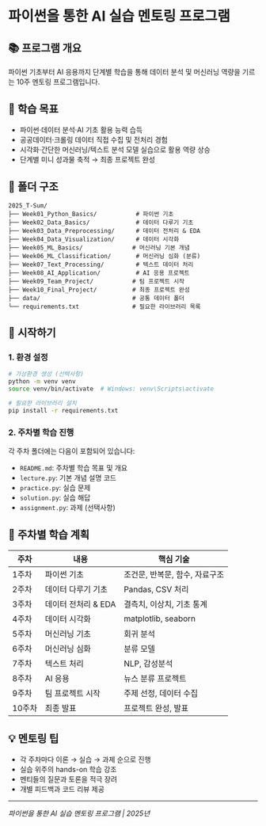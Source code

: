 # 파이썬을 통한 AI 실습 멘토링 프로그램

## 📚 프로그램 개요
파이썬 기초부터 AI 응용까지 단계별 학습을 통해 데이터 분석 및 머신러닝 역량을 기르는 10주 멘토링 프로그램입니다.

## 🎯 학습 목표
- 파이썬·데이터 분석·AI 기초 활용 능력 습득
- 공공데이터·크롤링 데이터 직접 수집 및 전처리 경험
- 시각화·간단한 머신러닝/텍스트 분석 모델 실습으로 활용 역량 상승
- 단계별 미니 성과물 축적 → 최종 프로젝트 완성

## 📁 폴더 구조
```
2025_T-Sum/
├── Week01_Python_Basics/           # 파이썬 기초
├── Week02_Data_Basics/             # 데이터 다루기 기초
├── Week03_Data_Preprocessing/      # 데이터 전처리 & EDA
├── Week04_Data_Visualization/      # 데이터 시각화
├── Week05_ML_Basics/              # 머신러닝 기본 개념
├── Week06_ML_Classification/       # 머신러닝 심화 (분류)
├── Week07_Text_Processing/         # 텍스트 데이터 처리
├── Week08_AI_Application/          # AI 응용 프로젝트
├── Week09_Team_Project/           # 팀 프로젝트 시작
├── Week10_Final_Project/          # 최종 프로젝트 완성
├── data/                          # 공통 데이터 폴더
└── requirements.txt               # 필요한 라이브러리 목록
```

## 🚀 시작하기

### 1. 환경 설정
```bash
# 가상환경 생성 (선택사항)
python -m venv venv
source venv/bin/activate  # Windows: venv\Scripts\activate

# 필요한 라이브러리 설치
pip install -r requirements.txt
```

### 2. 주차별 학습 진행
각 주차 폴더에는 다음이 포함되어 있습니다:
- `README.md`: 주차별 학습 목표 및 개요
- `lecture.py`: 기본 개념 설명 코드
- `practice.py`: 실습 문제
- `solution.py`: 실습 해답
- `assignment.py`: 과제 (선택사항)

## 📅 주차별 학습 계획

| 주차 | 내용 | 핵심 기술 |
|------|------|----------|
| 1주차 | 파이썬 기초 | 조건문, 반복문, 함수, 자료구조 |
| 2주차 | 데이터 다루기 기초 | Pandas, CSV 처리 |
| 3주차 | 데이터 전처리 & EDA | 결측치, 이상치, 기초 통계 |
| 4주차 | 데이터 시각화 | matplotlib, seaborn |
| 5주차 | 머신러닝 기초 | 회귀 분석 |
| 6주차 | 머신러닝 심화 | 분류 모델 |
| 7주차 | 텍스트 처리 | NLP, 감성분석 |
| 8주차 | AI 응용 | 뉴스 분류 프로젝트 |
| 9주차 | 팀 프로젝트 시작 | 주제 선정, 데이터 수집 |
| 10주차 | 최종 발표 | 프로젝트 완성, 발표 |

## 💡 멘토링 팁
- 각 주차마다 이론 → 실습 → 과제 순으로 진행
- 실습 위주의 hands-on 학습 강조
- 멘티들의 질문과 토론을 적극 장려
- 개별 피드백과 코드 리뷰 제공

---
*파이썬을 통한 AI 실습 멘토링 프로그램 | 2025년*
